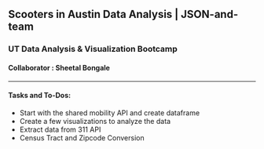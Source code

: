 ##  Scooters in Austin Data Analysis | JSON-and-team 
### UT Data Analysis & Visualization Bootcamp 
#### Collaborator : Sheetal Bongale
---

#### Tasks and To-Dos:
* Start with the shared mobility API and create dataframe
* Create a few visualizations to analyze the data
* Extract data from 311 API 
* Census Tract and Zipcode Conversion


